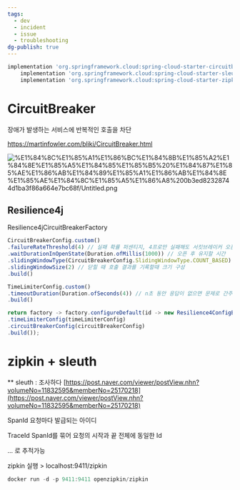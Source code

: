 ```yaml
---
tags:
  - dev
  - incident
  - issue
  - troubleshooting
dg-publish: true
---
```


```jsx
implementation 'org.springframework.cloud:spring-cloud-starter-circuitbreaker-resilience4j'
	implementation 'org.springframework.cloud:spring-cloud-starter-sleuth'
	implementation 'org.springframework.cloud:spring-cloud-starter-zipkin:2.2.3.RELEASE'
```

# CircuitBreaker

장애가 발생하는 서비스에 반복적인 호출을 차단

https://martinfowler.com/bliki/CircuitBreaker.html

![%E1%84%8C%E1%85%A1%E1%86%BC%E1%84%8B%E1%85%A2%E1%84%8E%E1%85%A5%E1%84%85%E1%85%B5%20%E1%84%87%E1%85%AE%E1%86%AB%E1%84%89%E1%85%A1%E1%86%AB%E1%84%8E%E1%85%AE%E1%84%8C%E1%85%A5%E1%86%A8%200b3ed82328744d1ba3f86a664e7bc68f/Untitled.png](%E1%84%8C%E1%85%A1%E1%86%BC%E1%84%8B%E1%85%A2%E1%84%8E%E1%85%A5%E1%84%85%E1%85%B5%20%E1%84%87%E1%85%AE%E1%86%AB%E1%84%89%E1%85%A1%E1%86%AB%E1%84%8E%E1%85%AE%E1%84%8C%E1%85%A5%E1%86%A8%200b3ed82328744d1ba3f86a664e7bc68f/Untitled.png)

## Resilience4j

Resilience4jCircuitBreakerFactory

```jsx
CircuitBreakerConfig.custom()
.failureRateThreshold(4) // 실패 확률 퍼센티지, 4프로만 실패해도 서킷브레이커 오픈
.waitDurationInOpenState(Duration.ofMillis(1000)) // 오픈 후 유지할 시간
.slidingWindowType(CircuitBreakerConfig.SlidingWindowType.COUNT_BASED) // 닫힐 때 결과를 기록할 슬라이딩 창의 유형
.slidingWindowSize(2) // 닫힐 때 호출 결과를 기록할때 크기 구성 
.build()
```

```jsx
TimeLimiterConfig.custom()
.timeoutDuration(Duration.ofSeconds(4)) // n초 동안 응답이 없으면 문제로 간주한다
.build()
```

```jsx
return factory -> factory.configureDefault(id -> new Resilience4ConfigBuilder(id)
.timeLimiterConfig(timeLimiterConfig)
.circuitBreakerConfig(circuitBreakerConfig)
.build());
```

# zipkin + sleuth

** sleuth : 조사하다
[https://post.naver.com/viewer/postView.nhn?volumeNo=11832595&memberNo=25170218](https://post.naver.com/viewer/postView.nhn?volumeNo=11832595&memberNo=25170218)

SpanId 요청마다 발급되는 아이디

TraceId SpanId를 묶어 요청의 시작과 끝 전체에 동일한 Id

... 로 추적가능

zipkin 실행 > localhost:9411/zipkin

```jsx
docker run -d -p 9411:9411 openzipkin/zipkin
```